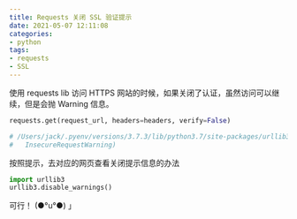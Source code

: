 ```yaml
---
title: Requests 关闭 SSL 验证提示
date: 2021-05-07 12:11:08
categories:
- python
tags:
- requests
- SSL
---
```


使用 requests lib 访问 HTTPS 网站的时候，如果关闭了认证，虽然访问可以继续，但是会抛 Warning 信息。

```python
requests.get(request_url, headers=headers, verify=False)

# /Users/jack/.pyenv/versions/3.7.3/lib/python3.7/site-packages/urllib3/connectionpool.py:851: InsecureRequestWarning: Unverified HTTPS request is being made. Adding certificate verification is strongly advised. See: https://urllib3.readthedocs.io/en/latest/advanced-usage.html#ssl-warnings
#   InsecureRequestWarning)
```

按照提示，去对应的网页查看关闭提示信息的办法

```python
import urllib3
urllib3.disable_warnings()
```

可行！ (●°u°●)​ 」